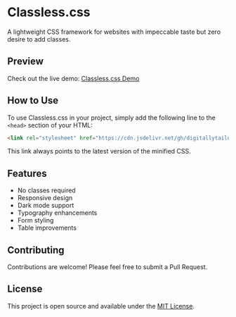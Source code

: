 # Classless.css

A lightweight CSS framework for websites with impeccable taste but zero desire to add classes.

## Preview

Check out the live demo: [Classless.css Demo](https://digitallytailored.github.io/Classless.css/)

## How to Use

To use Classless.css in your project, simply add the following line to the `<head>` section of your HTML:

```html
<link rel="stylesheet" href="https://cdn.jsdelivr.net/gh/digitallytailored/classless@latest/classless.min.css">
```

This link always points to the latest version of the minified CSS.

## Features

* No classes required
* Responsive design
* Dark mode support
* Typography enhancements
* Form styling
* Table improvements

## Contributing

Contributions are welcome! Please feel free to submit a Pull Request.

## License
This project is open source and available under the [MIT License](https://opensource.org/license/mit).
